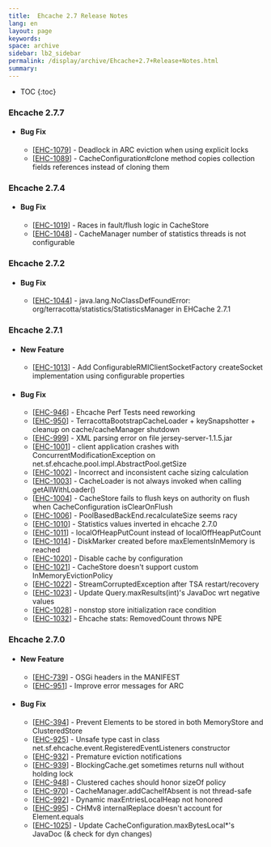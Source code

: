 ```yaml
---
title:  Ehcache 2.7 Release Notes  
lang: en
layout: page
keywords:
space: archive
sidebar: lb2_sidebar
permalink: /display/archive/Ehcache+2.7+Release+Notes.html
summary:
---
```


* TOC
{:toc}



### Ehcache 2.7.7

*   #### Bug Fix
    
    *   \[[EHC-1079](https://jira.terracotta.org/browse/EHC-1079)\] - Deadlock in ARC eviction when using explicit locks
    *   \[[EHC-1089](https://jira.terracotta.org/browse/EHC-1089)\] - CacheConfiguration#clone method copies collection fields references instead of cloning them

### Ehcache 2.7.4

*   #### Bug Fix
    
    *   \[[EHC-1019](https://jira.terracotta.org/browse/EHC-1019)\] - Races in fault/flush logic in CacheStore
    *   \[[EHC-1048](https://jira.terracotta.org/browse/EHC-1048)\] - CacheManager number of statistics threads is not configurable

### Ehcache 2.7.2

*   #### Bug Fix
    
    *   \[[EHC-1044](https://jira.terracotta.org/browse/EHC-1044)\] - java.lang.NoClassDefFoundError: org/terracotta/statistics/StatisticsManager in EHCache 2.7.1

### Ehcache 2.7.1

*   #### New Feature
    
    *   \[[EHC-1013](https://jira.terracotta.org/browse/EHC-1013)\] - Add ConfigurableRMIClientSocketFactory createSocket implementation using configurable properties
*   #### Bug Fix
    
    *   \[[EHC-946](https://jira.terracotta.org/browse/EHC-946)\] - Ehcache Perf Tests need reworking
    *   \[[EHC-950](https://jira.terracotta.org/browse/EHC-950)\] - TerracottaBootstrapCacheLoader + keySnapshotter + cleanup on cache/cacheManager shutdown
    *   \[[EHC-999](https://jira.terracotta.org/browse/EHC-999)\] - XML parsing error on file jersey-server-1.1.5.jar
    *   \[[EHC-1001](https://jira.terracotta.org/browse/EHC-1001)\] - client application crashes with ConcurrentModificationException on net.sf.ehcache.pool.impl.AbstractPool.getSize
    *   \[[EHC-1002](https://jira.terracotta.org/browse/EHC-1002)\] - Incorrect and inconsistent cache sizing calculation
    *   \[[EHC-1003](https://jira.terracotta.org/browse/EHC-1003)\] - CacheLoader is not always invoked when calling getAllWithLoader()
    *   \[[EHC-1004](https://jira.terracotta.org/browse/EHC-1004)\] - CacheStore fails to flush keys on authority on flush when CacheConfiguration isClearOnFlush
    *   \[[EHC-1006](https://jira.terracotta.org/browse/EHC-1006)\] - PoolBasedBackEnd.recalculateSize seems racy
    *   \[[EHC-1010](https://jira.terracotta.org/browse/EHC-1010)\] - Statistics values inverted in ehcache 2.7.0
    *   \[[EHC-1011](https://jira.terracotta.org/browse/EHC-1011)\] - localOfHeapPutCount instead of localOffHeapPutCount
    *   \[[EHC-1014](https://jira.terracotta.org/browse/EHC-1014)\] - DiskMarker created before maxElementsInMemory is reached
    *   \[[EHC-1020](https://jira.terracotta.org/browse/EHC-1020)\] - Disable cache by configuration
    *   \[[EHC-1021](https://jira.terracotta.org/browse/EHC-1021)\] - CacheStore doesn't support custom InMemoryEvictionPolicy
    *   \[[EHC-1022](https://jira.terracotta.org/browse/EHC-1022)\] - StreamCorruptedException after TSA restart/recovery
    *   \[[EHC-1023](https://jira.terracotta.org/browse/EHC-1023)\] - Update Query.maxResults(int)'s JavaDoc wrt negative values
    *   \[[EHC-1028](https://jira.terracotta.org/browse/EHC-1028)\] - nonstop store initialization race condition
    *   \[[EHC-1032](https://jira.terracotta.org/browse/EHC-1032)\] - Ehcache stats: RemovedCount throws NPE

### Ehcache 2.7.0

*   #### New Feature
    
    *   \[[EHC-739](https://jira.terracotta.org/browse/EHC-739)\] - OSGi headers in the MANIFEST
    *   \[[EHC-951](https://jira.terracotta.org/browse/EHC-951)\] - Improve error messages for ARC
*   #### Bug Fix
    
    *   \[[EHC-394](https://jira.terracotta.org/browse/EHC-394)\] - Prevent Elements to be stored in both MemoryStore and ClusteredStore
    *   \[[EHC-925](https://jira.terracotta.org/browse/EHC-925)\] - Unsafe type cast in class net.sf.ehcache.event.RegisteredEventListeners constructor
    *   \[[EHC-932](https://jira.terracotta.org/browse/EHC-932)\] - Premature eviction notifications
    *   \[[EHC-939](https://jira.terracotta.org/browse/EHC-939)\] - BlockingCache.get sometimes returns null without holding lock
    *   \[[EHC-948](https://jira.terracotta.org/browse/EHC-948)\] - Clustered caches should honor sizeOf policy
    *   \[[EHC-970](https://jira.terracotta.org/browse/EHC-970)\] - CacheManager.addCacheIfAbsent is not thread-safe
    *   \[[EHC-992](https://jira.terracotta.org/browse/EHC-992)\] - Dynamic maxEntriesLocalHeap not honored
    *   \[[EHC-995](https://jira.terracotta.org/browse/EHC-995)\] - CHMv8 internalReplace doesn't account for Element.equals
    *   \[[EHC-1025](https://jira.terracotta.org/browse/EHC-1025)\] - Update CacheConfiguration.maxBytesLocal\*'s JavaDoc (& check for dyn changes)

  


